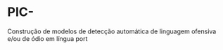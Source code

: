 # PIC-
Construção de modelos de detecção automática de linguagem ofensiva e/ou de ódio em língua port
